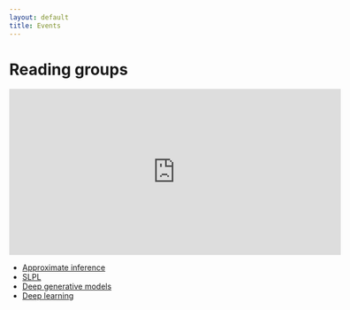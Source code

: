 ```yaml
---
layout: default
title: Events
---
```


# Reading groups


<iframe src="https://calendar.google.com/calendar/embed?title=Reading%20groups&amp;showTitle=0&amp;height=300&amp;wkst=1&amp;bgcolor=%23FFFFFF&amp;src=4qveld4kb4i5sa9t3ev55bmk10%40group.calendar.google.com&amp;color=%23B1440E&amp;src=d5etdgvg97ajfnbetjebkmbdis%40group.calendar.google.com&amp;color=%23853104&amp;src=oa6cmu8nbg8iet2j07d9tobs1c%40group.calendar.google.com&amp;color=%23711616&amp;src=iuesktj5bg3jmil7kjjtpplju4%40group.calendar.google.com&amp;color=%238C500B&amp;ctz=Europe%2FAmsterdam" style="border-width:0" width="600" height="300" frameborder="0" scrolling="no"></iframe>


[comment]: <> (This is Inference)

* [Approximate inference](pages/inference)
* [SLPL](pages/slpl)
* [Deep generative models](pages/dgm)
* [Deep learning](pages/deeplearning)


